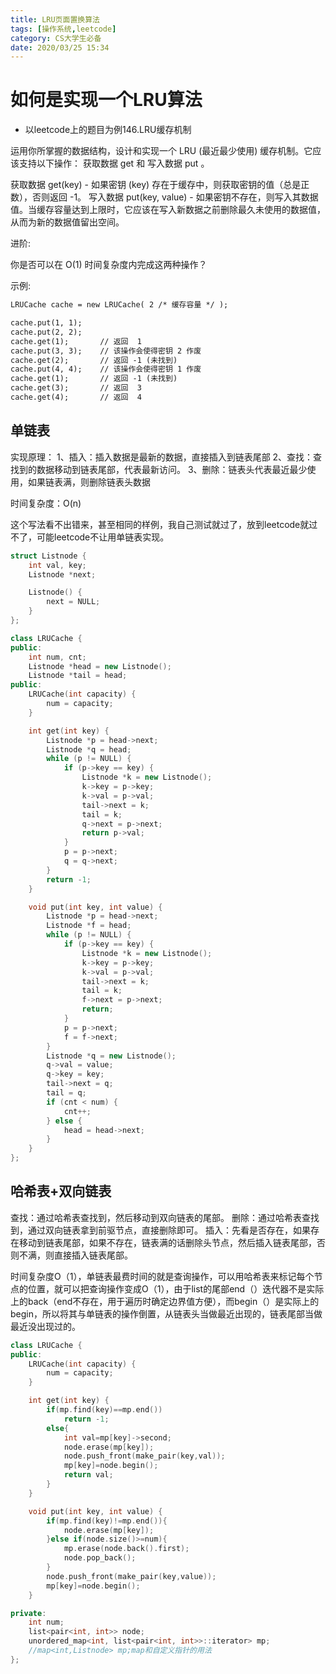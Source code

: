 ```yaml
---
title: LRU页面置换算法
tags: [操作系统,leetcode]
category: CS大学生必备
date: 2020/03/25 15:34
---
```


# 如何是实现一个LRU算法

- 以leetcode上的题目为例146.LRU缓存机制

运用你所掌握的数据结构，设计和实现一个  LRU (最近最少使用) 缓存机制。它应该支持以下操作： 获取数据 get 和 写入数据 put 。

获取数据 get(key) - 如果密钥 (key) 存在于缓存中，则获取密钥的值（总是正数），否则返回 -1。
写入数据 put(key, value) - 如果密钥不存在，则写入其数据值。当缓存容量达到上限时，它应该在写入新数据之前删除最久未使用的数据值，从而为新的数据值留出空间。

进阶:

你是否可以在 O(1) 时间复杂度内完成这两种操作？

示例:

```txt
LRUCache cache = new LRUCache( 2 /* 缓存容量 */ );

cache.put(1, 1);
cache.put(2, 2);
cache.get(1);       // 返回  1
cache.put(3, 3);    // 该操作会使得密钥 2 作废
cache.get(2);       // 返回 -1 (未找到)
cache.put(4, 4);    // 该操作会使得密钥 1 作废
cache.get(1);       // 返回 -1 (未找到)
cache.get(3);       // 返回  3
cache.get(4);       // 返回  4
```





## 单链表

实现原理：
1、插入：插入数据是最新的数据，直接插入到链表尾部
2、查找：查找到的数据移动到链表尾部，代表最新访问。
3、删除：链表头代表最近最少使用，如果链表满，则删除链表头数据

时间复杂度：O(n)

这个写法看不出错来，甚至相同的样例，我自己测试就过了，放到leetcode就过不了，可能leetcode不让用单链表实现。

```c++
struct Listnode {
    int val, key;
    Listnode *next;

    Listnode() {
        next = NULL;
    }
};

class LRUCache {
public:
    int num, cnt;
    Listnode *head = new Listnode();
    Listnode *tail = head;
public:
    LRUCache(int capacity) {
        num = capacity;
    }

    int get(int key) {
        Listnode *p = head->next;
        Listnode *q = head;
        while (p != NULL) {
            if (p->key == key) {
                Listnode *k = new Listnode();
                k->key = p->key;
                k->val = p->val;
                tail->next = k;
                tail = k;
                q->next = p->next;
                return p->val;
            }
            p = p->next;
            q = q->next;
        }
        return -1;
    }

    void put(int key, int value) {
        Listnode *p = head->next;
        Listnode *f = head;
        while (p != NULL) {
            if (p->key == key) {
                Listnode *k = new Listnode();
                k->key = p->key;
                k->val = p->val;
                tail->next = k;
                tail = k;
                f->next = p->next;
                return;
            }
            p = p->next;
            f = f->next;
        }
        Listnode *q = new Listnode();
        q->val = value;
        q->key = key;
        tail->next = q;
        tail = q;
        if (cnt < num) {
            cnt++;
        } else {
            head = head->next;
        }
    }
};

```

## 哈希表+双向链表

查找：通过哈希表查找到，然后移动到双向链表的尾部。
删除：通过哈希表查找到，通过双向链表拿到前驱节点，直接删除即可。
插入：先看是否存在，如果存在移动到链表尾部，如果不存在，链表满的话删除头节点，然后插入链表尾部，否则不满，则直接插入链表尾部。

时间复杂度O（1），单链表最费时间的就是查询操作，可以用哈希表来标记每个节点的位置，就可以把查询操作变成O（1），由于list的尾部end（）迭代器不是实际上的back（end不存在，用于遍历时确定边界值方便），而begin（）是实际上的begin，所以将其与单链表的操作倒置，从链表头当做最近出现的，链表尾部当做最近没出现过的。

```c++
class LRUCache {
public:
    LRUCache(int capacity) {
        num = capacity;
    }

    int get(int key) {
        if(mp.find(key)==mp.end())
            return -1;
        else{
            int val=mp[key]->second;
            node.erase(mp[key]);
            node.push_front(make_pair(key,val));
            mp[key]=node.begin();
            return val;
        }
    }

    void put(int key, int value) {
        if(mp.find(key)!=mp.end()){
            node.erase(mp[key]);
        }else if(node.size()>=num){
            mp.erase(node.back().first);
            node.pop_back();
        }
        node.push_front(make_pair(key,value));
        mp[key]=node.begin();
    }

private:
    int num;
    list<pair<int, int>> node;
    unordered_map<int, list<pair<int, int>>::iterator> mp;
    //map<int,Listnode> mp;map和自定义指针的用法
};
```
